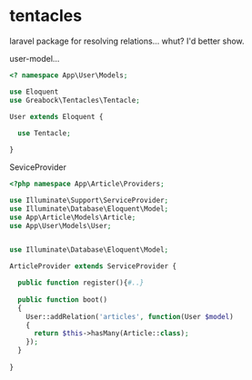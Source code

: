 # tentacles
laravel package for resolving relations... whut? I'd better show.

user-model...
```php
<? namespace App\User\Models;

use Eloquent
use Greabock\Tentacles\Tentacle;

User extends Eloquent {
  
  use Tentacle;

}

```

SeviceProvider

```php
<?php namespace App\Article\Providers;

use Illuminate\Support\ServiceProvider;
use Illuminate\Database\Eloquent\Model;
use App\Article\Models\Article;
use App\User\Models\User;


use Illuminate\Database\Eloquent\Model;

ArticleProvider extends ServiceProvider {

  public function register(){#..}
  
  public function boot()
  {
    User::addRelation('articles', function(User $model)
    {
      return $this->hasMany(Article::class);
    });
  }
  
}


```




